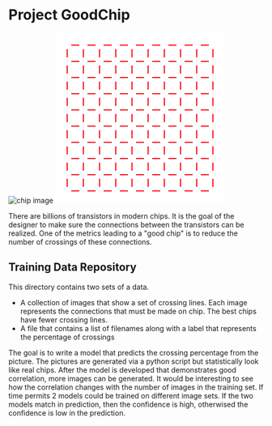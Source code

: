 # Project GoodChip
![chip image](html_images/chip.jpeg)
![connection image](generated_images/t0.svg)

There are billions of transistors in modern chips. It is the goal of the designer to make sure the connections between the transistors can be realized.
One of the metrics leading to a "good chip" is to reduce the number of crossings of these connections.

## Training Data Repository
This directory contains two sets of a data. 
- A collection of images that show a set of crossing lines. Each image represents the connections that must be made on chip. The best chips have fewer crossing lines. 
- A file that contains a list of filenames along with a label that represents the percentage of crossings

The goal is to write a model that predicts the crossing percentage from the picture. 
The pictures are generated via a python script but statistically look like real chips. After the model is developed that demonstrates good correlation, more images can be generated.
It would be interesting to see how the correlation changes with the number of images in the training set.
If time permits 2 models could be trained on different image sets. If the two models match in prediction, then the confidence is high, otherwised the confidence is low in the prediction.
